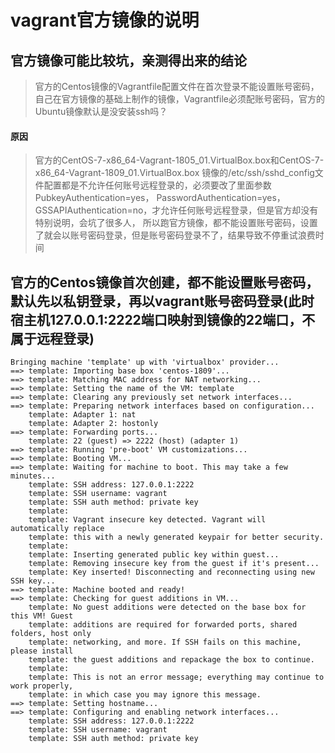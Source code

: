 # vagrant官方镜像的说明

## 官方镜像可能比较坑，亲测得出来的结论
> 官方的Centos镜像的Vagrantfile配置文件在首次登录不能设置账号密码，自己在官方镜像的基础上制作的镜像，Vagrantfile必须配账号密码，官方的Ubuntu镜像默认是没安装ssh吗？
#### 原因
> 官方的CentOS-7-x86_64-Vagrant-1805_01.VirtualBox.box和CentOS-7-x86_64-Vagrant-1809_01.VirtualBox.box
> 镜像的/etc/ssh/sshd_config文件配置都是不允许任何账号远程登录的，必须要改了里面参数PubkeyAuthentication=yes，
> PasswordAuthentication=yes，GSSAPIAuthentication=no，才允许任何账号远程登录，但是官方却没有特别说明，会坑了很多人，
> 所以跑官方镜像，都不能设置账号密码，设置了就会以账号密码登录，但是账号密码登录不了，结果导致不停重试浪费时间

## 官方的Centos镜像首次创建，都不能设置账号密码，默认先以私钥登录，再以vagrant账号密码登录(此时宿主机127.0.0.1:2222端口映射到镜像的22端口，不属于远程登录)
```
Bringing machine 'template' up with 'virtualbox' provider...
==> template: Importing base box 'centos-1809'...
==> template: Matching MAC address for NAT networking...
==> template: Setting the name of the VM: template
==> template: Clearing any previously set network interfaces...
==> template: Preparing network interfaces based on configuration...
    template: Adapter 1: nat
    template: Adapter 2: hostonly
==> template: Forwarding ports...
    template: 22 (guest) => 2222 (host) (adapter 1)
==> template: Running 'pre-boot' VM customizations...
==> template: Booting VM...
==> template: Waiting for machine to boot. This may take a few minutes...
    template: SSH address: 127.0.0.1:2222
    template: SSH username: vagrant
    template: SSH auth method: private key
    template:
    template: Vagrant insecure key detected. Vagrant will automatically replace
    template: this with a newly generated keypair for better security.
    template:
    template: Inserting generated public key within guest...
    template: Removing insecure key from the guest if it's present...
    template: Key inserted! Disconnecting and reconnecting using new SSH key...
==> template: Machine booted and ready!
==> template: Checking for guest additions in VM...
    template: No guest additions were detected on the base box for this VM! Guest
    template: additions are required for forwarded ports, shared folders, host only
    template: networking, and more. If SSH fails on this machine, please install
    template: the guest additions and repackage the box to continue.
    template:
    template: This is not an error message; everything may continue to work properly,
    template: in which case you may ignore this message.
==> template: Setting hostname...
==> template: Configuring and enabling network interfaces...
    template: SSH address: 127.0.0.1:2222
    template: SSH username: vagrant
    template: SSH auth method: private key
```